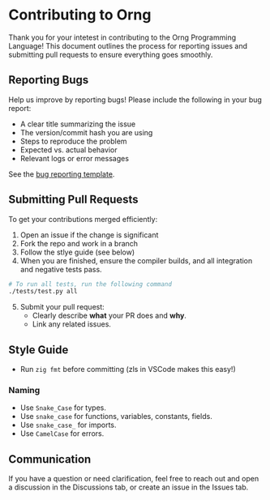 # Contributing to Orng
Thank you for your intetest in contributing to the Orng Programming Language! This document outlines the process for reporting issues and submitting pull requests to ensure everything goes smoothly.

## Reporting Bugs
Help us improve by reporting bugs! Please include the following in your bug report:
* A clear title summarizing the issue
* The version/commit hash you are using
* Steps to reproduce the problem
* Expected vs. actual behavior
* Relevant logs or error messages

See the [bug reporting template](https://github.com/Rakhyvel/Orng/blob/main/docs/bug-reporting-template.md).

## Submitting Pull Requests
To get your contributions merged efficiently:
1. Open an issue if the change is significant
2. Fork the repo and work in a branch
3. Follow the stlye guide (see below)
4. When you are finished, ensure the compiler builds, and all integration and negative tests pass.
```bash
# To run all tests, run the following command
./tests/test.py all
```
5. Submit your pull request:
    * Clearly describe **what** your PR does and **why**.
    * Link any related issues.

## Style Guide
* Run `zig fmt` before committing (zls in VSCode makes this easy!)

### Naming
- Use `Snake_Case` for types.
- Use `snake_case` for functions, variables, constants, fields.
- Use `snake_case_` for imports.
- Use `CamelCase` for errors.

## Communication
If you have a question or need clarification, feel free to reach out and open a discussion in the Discussions tab, or create an issue in the Issues tab.